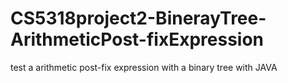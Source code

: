 # CS5318project2-BinerayTree-ArithmeticPost-fixExpression
test a arithmetic post-fix expression with a binary tree with JAVA
